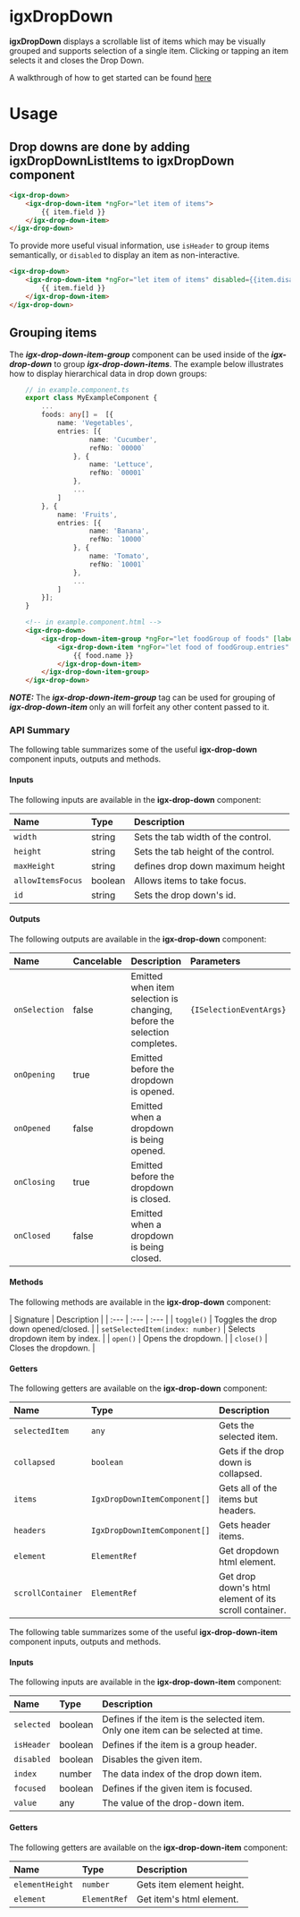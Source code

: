 # igxDropDown


**igxDropDown** displays a scrollable list of items which may be visually grouped and supports selection of a single item. Clicking or tapping an item selects it and closes the Drop Down.

A walkthrough of how to get started can be found [here](https://www.infragistics.com/products/ignite-ui-angular/angular/components/drop_down.html)

# Usage
## Drop downs are done by adding **igxDropDownListItems** to **igxDropDown** component

```html
<igx-drop-down>
    <igx-drop-down-item *ngFor="let item of items">
        {{ item.field }}
    </igx-drop-down-item>
</igx-drop-down>
```

To provide more useful visual information, use `isHeader` to group items semantically, or `disabled` to display an item as non-interactive.

```html
<igx-drop-down>
    <igx-drop-down-item *ngFor="let item of items" disabled={{item.disabled}} isHeader={{item.header}}>
        {{ item.field }}
    </igx-drop-down-item>
</igx-drop-down>
```

## Grouping items
The ***igx-drop-down-item-group*** component can be used inside of the ***igx-drop-down*** to group ***igx-drop-down-items***. The example below illustrates how to display hierarchical data in drop down groups:
```typescript
    // in example.component.ts
    export class MyExampleComponent {
        ...
        foods: any[] =  [{
            name: 'Vegetables',
            entries: [{
                    name: 'Cucumber',
                    refNo: `00000` 
                }, {
                    name: 'Lettuce',
                    refNo: `00001`
                },
                ...
            ]   
        }, {
            name: 'Fruits',
            entries: [{
                    name: 'Banana',
                    refNo: `10000` 
                }, {
                    name: 'Tomato',
                    refNo: `10001`
                },
                ...
            ]   
        }];
    }
```
```html
    <!-- in example.component.html -->
    <igx-drop-down>
        <igx-drop-down-item-group *ngFor="let foodGroup of foods" [label]="foodGroup.name">
            <igx-drop-down-item *ngFor="let food of foodGroup.entries" [value]='food.refNo'>
                {{ food.name }}
            </igx-drop-down-item>
        </igx-drop-down-item-group>
    </igx-drop-down>
```

***NOTE:*** The ***igx-drop-down-item-group*** tag can be used for grouping of ***igx-drop-down-item*** only an will forfeit any other content passed to it. 

### API Summary
The following table summarizes some of the useful **igx-drop-down** component inputs, outputs and methods.

#### Inputs
The following inputs are available in the **igx-drop-down** component:

| Name | Type | Description |
| :--- | :--- | :--- |
| `width` | string | Sets the tab width of the control. |
| `height` | string | Sets the tab height of the control. |
| `maxHeight` | string | defines drop down maximum height |
| `allowItemsFocus` | boolean | Allows items to take focus. |
| `id` | string | Sets the drop down's id. |

<div class="divider--half"></div>

#### Outputs
The following outputs are available in the **igx-drop-down** component:

| Name | Cancelable | Description | Parameters
| :--- | :--- | :--- | :--- |
| `onSelection` | false | Emitted when item selection is changing, before the selection completes. | `{ISelectionEventArgs}` |
| `onOpening` | true | Emitted before the dropdown is opened. |
| `onOpened` | false | Emitted when a dropdown is being opened. |
| `onClosing` | true | Emitted before the dropdown is closed. |
| `onClosed` | false | Emitted when a dropdown is being closed. |

#### Methods
The following methods are available in the **igx-drop-down** component:

| Signature | Description |
| :--- | :--- | :--- |
| `toggle()` | Toggles the drop down opened/closed. |
| `setSelectedItem(index: number)` | Selects dropdown item by index. |
| `open()` | Opens the dropdown. |
| `close()` | Closes the dropdown. |

#### Getters
The following getters are available on the **igx-drop-down** component:

| Name | Type | Description |
| :--- | :--- | :--- |
| `selectedItem` | `any` | Gets the selected item. |
| `collapsed` | `boolean` | Gets if the drop down is collapsed. |
| `items` | `IgxDropDownItemComponent[]` | Gets all of the items but headers. |
| `headers` | `IgxDropDownItemComponent[]` | Gets header items. |
| `element`| `ElementRef` | Get dropdown html element. |
| `scrollContainer`| `ElementRef` | Get drop down's html element of its scroll container. |

The following table summarizes some of the useful **igx-drop-down-item** component inputs, outputs and methods.

#### Inputs
The following inputs are available in the **igx-drop-down-item** component:

| Name | Type | Description |
| :--- | :--- | :--- |
| `selected` | boolean| Defines if the item is the selected item. Only one item can be selected at time. |
| `isHeader` | boolean| Defines if the item is a group header. |
| `disabled` | boolean| Disables the given item. |
| `index` | number | The data index of the drop down item. |
| `focused` | boolean| Defines if the given item is focused. |
| `value` | any | The value of the drop-down item. |

#### Getters
The following getters are available on the **igx-drop-down-item** component:

| Name | Type | Description |
| :--- | :--- | :--- |
| `elementHeight` | `number` | Gets item element height. |
| `element`| `ElementRef` | Get item's html element. |
